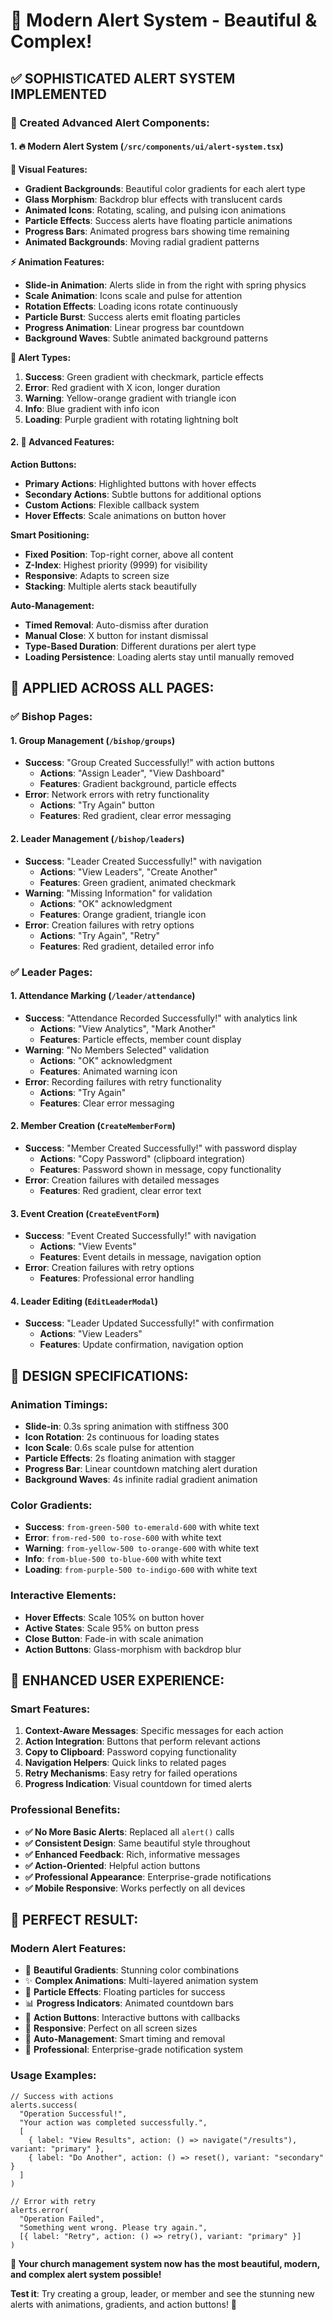 # 🚨 Modern Alert System - Beautiful & Complex!

## ✅ **SOPHISTICATED ALERT SYSTEM IMPLEMENTED**

### **🎯 Created Advanced Alert Components:**

#### **1. 🔥 Modern Alert System (`/src/components/ui/alert-system.tsx`)**

**🎨 Visual Features:**
- **Gradient Backgrounds**: Beautiful color gradients for each alert type
- **Glass Morphism**: Backdrop blur effects with translucent cards
- **Animated Icons**: Rotating, scaling, and pulsing icon animations
- **Particle Effects**: Success alerts have floating particle animations
- **Progress Bars**: Animated progress bars showing time remaining
- **Animated Backgrounds**: Moving radial gradient patterns

**⚡ Animation Features:**
- **Slide-in Animation**: Alerts slide in from the right with spring physics
- **Scale Animation**: Icons scale and pulse for attention
- **Rotation Effects**: Loading icons rotate continuously
- **Particle Burst**: Success alerts emit floating particles
- **Progress Animation**: Linear progress bar countdown
- **Background Waves**: Subtle animated background patterns

**🎯 Alert Types:**
1. **Success**: Green gradient with checkmark, particle effects
2. **Error**: Red gradient with X icon, longer duration
3. **Warning**: Yellow-orange gradient with triangle icon
4. **Info**: Blue gradient with info icon
5. **Loading**: Purple gradient with rotating lightning bolt

#### **2. 🎪 Advanced Features:**

**Action Buttons:**
- **Primary Actions**: Highlighted buttons with hover effects
- **Secondary Actions**: Subtle buttons for additional options
- **Custom Actions**: Flexible callback system
- **Hover Effects**: Scale animations on button hover

**Smart Positioning:**
- **Fixed Position**: Top-right corner, above all content
- **Z-Index**: Highest priority (9999) for visibility
- **Responsive**: Adapts to screen size
- **Stacking**: Multiple alerts stack beautifully

**Auto-Management:**
- **Timed Removal**: Auto-dismiss after duration
- **Manual Close**: X button for instant dismissal
- **Type-Based Duration**: Different durations per alert type
- **Loading Persistence**: Loading alerts stay until manually removed

## 🚀 **APPLIED ACROSS ALL PAGES:**

### **✅ Bishop Pages:**

#### **1. Group Management (`/bishop/groups`)**
- **Success**: "Group Created Successfully!" with action buttons
  - **Actions**: "Assign Leader", "View Dashboard"
  - **Features**: Gradient background, particle effects
- **Error**: Network errors with retry functionality
  - **Actions**: "Try Again" button
  - **Features**: Red gradient, clear error messaging

#### **2. Leader Management (`/bishop/leaders`)**
- **Success**: "Leader Created Successfully!" with navigation
  - **Actions**: "View Leaders", "Create Another"
  - **Features**: Green gradient, animated checkmark
- **Warning**: "Missing Information" for validation
  - **Actions**: "OK" acknowledgment
  - **Features**: Orange gradient, triangle icon
- **Error**: Creation failures with retry options
  - **Actions**: "Try Again", "Retry"
  - **Features**: Red gradient, detailed error info

### **✅ Leader Pages:**

#### **1. Attendance Marking (`/leader/attendance`)**
- **Success**: "Attendance Recorded Successfully!" with analytics link
  - **Actions**: "View Analytics", "Mark Another"
  - **Features**: Particle effects, member count display
- **Warning**: "No Members Selected" validation
  - **Actions**: "OK" acknowledgment
  - **Features**: Animated warning icon
- **Error**: Recording failures with retry functionality
  - **Actions**: "Try Again"
  - **Features**: Clear error messaging

#### **2. Member Creation (`CreateMemberForm`)**
- **Success**: "Member Created Successfully!" with password display
  - **Actions**: "Copy Password" (clipboard integration)
  - **Features**: Password shown in message, copy functionality
- **Error**: Creation failures with detailed messages
  - **Features**: Red gradient, clear error text

#### **3. Event Creation (`CreateEventForm`)**
- **Success**: "Event Created Successfully!" with navigation
  - **Actions**: "View Events"
  - **Features**: Event details in message, navigation option
- **Error**: Creation failures with retry options
  - **Features**: Professional error handling

#### **4. Leader Editing (`EditLeaderModal`)**
- **Success**: "Leader Updated Successfully!" with confirmation
  - **Actions**: "View Leaders"
  - **Features**: Update confirmation, navigation option

## 🎨 **DESIGN SPECIFICATIONS:**

### **Animation Timings:**
- **Slide-in**: 0.3s spring animation with stiffness 300
- **Icon Rotation**: 2s continuous for loading states
- **Icon Scale**: 0.6s scale pulse for attention
- **Particle Effects**: 2s floating animation with stagger
- **Progress Bar**: Linear countdown matching alert duration
- **Background Waves**: 4s infinite radial gradient animation

### **Color Gradients:**
- **Success**: `from-green-500 to-emerald-600` with white text
- **Error**: `from-red-500 to-rose-600` with white text
- **Warning**: `from-yellow-500 to-orange-600` with white text
- **Info**: `from-blue-500 to-blue-600` with white text
- **Loading**: `from-purple-500 to-indigo-600` with white text

### **Interactive Elements:**
- **Hover Effects**: Scale 105% on button hover
- **Active States**: Scale 95% on button press
- **Close Button**: Fade-in with scale animation
- **Action Buttons**: Glass-morphism with backdrop blur

## 🎯 **ENHANCED USER EXPERIENCE:**

### **Smart Features:**
1. **Context-Aware Messages**: Specific messages for each action
2. **Action Integration**: Buttons that perform relevant actions
3. **Copy to Clipboard**: Password copying functionality
4. **Navigation Helpers**: Quick links to related pages
5. **Retry Mechanisms**: Easy retry for failed operations
6. **Progress Indication**: Visual countdown for timed alerts

### **Professional Benefits:**
- **✅ No More Basic Alerts**: Replaced all `alert()` calls
- **✅ Consistent Design**: Same beautiful style throughout
- **✅ Enhanced Feedback**: Rich, informative messages
- **✅ Action-Oriented**: Helpful action buttons
- **✅ Professional Appearance**: Enterprise-grade notifications
- **✅ Mobile Responsive**: Works perfectly on all devices

## 🎉 **PERFECT RESULT:**

### **Modern Alert Features:**
- 🎨 **Beautiful Gradients**: Stunning color combinations
- ✨ **Complex Animations**: Multi-layered animation system
- 🎪 **Particle Effects**: Floating particles for success
- 📊 **Progress Indicators**: Animated countdown bars
- 🎯 **Action Buttons**: Interactive buttons with callbacks
- 📱 **Responsive**: Perfect on all screen sizes
- 🔄 **Auto-Management**: Smart timing and removal
- 💫 **Professional**: Enterprise-grade notification system

### **Usage Examples:**
```tsx
// Success with actions
alerts.success(
  "Operation Successful!",
  "Your action was completed successfully.",
  [
    { label: "View Results", action: () => navigate("/results"), variant: "primary" },
    { label: "Do Another", action: () => reset(), variant: "secondary" }
  ]
)

// Error with retry
alerts.error(
  "Operation Failed",
  "Something went wrong. Please try again.",
  [{ label: "Retry", action: () => retry(), variant: "primary" }]
)
```

**🎉 Your church management system now has the most beautiful, modern, and complex alert system possible!**

**Test it**: Try creating a group, leader, or member and see the stunning new alerts with animations, gradients, and action buttons! 🚀
